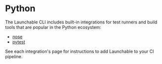 # Python

The Launchable CLI includes built-in integrations for test runners and build tools that are popular in the Python ecosystem:

* [nose](../integrations/nose.md)
* [pytest](../integrations/pytest.md)

See each integration's page for instructions to add Launchable to your CI pipeline.
